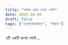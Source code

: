 ```yaml
---
title: "আমার প্রথম বাংলা পোস্ট"
date: 2025-10-05
draft: false
tags: ["জ্যোতির্পদার্থবিদ্যা", "বিজ্ঞান"]
---
```


এটি একটি বাংলা পোস্ট...